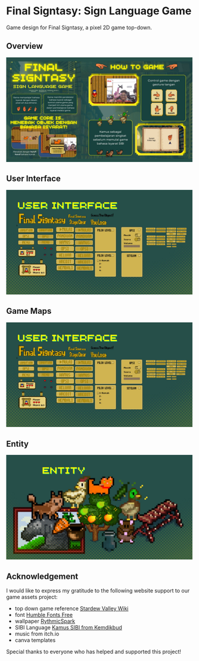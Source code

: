 # Final Signtasy: Sign Language Game 
Game design for Final Signtasy, a pixel 2D game top-down.
## Overview
<img src="/FINAL SIGNTASY SIGN LANGUAGE GAME.jpg" alt="Alt text" width="500"/>

## User Interface 
<img src="/all design/finalsigntasy-ui.jpg" alt="Alt text" width="500"/>

## Game Maps
<img src="/all design/finalsigntasy-ui.jpg" alt="Alt text" width="500"/>

## Entity
<img src="/all design/fnialsigntasy-objects.jpg" alt="Alt text" width="500"/>

## Acknowledgement
I would like to express my gratitude to the following website support to our game assets project:

- top down game reference [Stardew Valley Wiki](https://stardewvalleywiki.com/Stardew_Valley_Wiki)
- font [Humble Fonts Free](https://somepx.itch.io/humble-fonts-free)
- wallpaper [RythmicSpark](https://wall.alphacoders.com/big.php?i=705836)
- SIBI Language [Kamus SIBI from Kemdikbud](https://www.ypedulikasihabk.org/2018/11/09/mengenal-bahasa-isyarat/)
- music from itch.io
- canva templates

Special thanks to everyone who has helped and supported this project!
